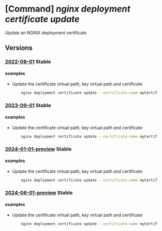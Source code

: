 # [Command] _nginx deployment certificate update_

Update an NGINX deployment certificate

## Versions

### [2022-08-01](/Resources/mgmt-plane/L3N1YnNjcmlwdGlvbnMve30vcmVzb3VyY2Vncm91cHMve30vcHJvdmlkZXJzL25naW54Lm5naW54cGx1cy9uZ2lueGRlcGxveW1lbnRzL3t9L2NlcnRpZmljYXRlcy97fQ==/2022-08-01.xml) **Stable**

<!-- mgmt-plane /subscriptions/{}/resourcegroups/{}/providers/nginx.nginxplus/nginxdeployments/{}/certificates/{} 2022-08-01 -->

#### examples

- Update the certificate virtual path, key virtual path and certificate
    ```bash
        nginx deployment certificate update --certificate-name myCertificate --deployment-name myDeployment --resource-group myResourceGroup --certificate-path /etc/nginx/testupdated.cert --key-path /etc/nginx/testupdated.key --key-vault-secret-id newKeyVaultSecretId
    ```

### [2023-09-01](/Resources/mgmt-plane/L3N1YnNjcmlwdGlvbnMve30vcmVzb3VyY2Vncm91cHMve30vcHJvdmlkZXJzL25naW54Lm5naW54cGx1cy9uZ2lueGRlcGxveW1lbnRzL3t9L2NlcnRpZmljYXRlcy97fQ==/2023-09-01.xml) **Stable**

<!-- mgmt-plane /subscriptions/{}/resourcegroups/{}/providers/nginx.nginxplus/nginxdeployments/{}/certificates/{} 2023-09-01 -->

#### examples

- Update the certificate virtual path, key virtual path and certificate
    ```bash
        nginx deployment certificate update --certificate-name myCertificate --deployment-name myDeployment --resource-group myResourceGroup --certificate-path /etc/nginx/testupdated.cert --key-path /etc/nginx/testupdated.key --key-vault-secret-id newKeyVaultSecretId
    ```

### [2024-01-01-preview](/Resources/mgmt-plane/L3N1YnNjcmlwdGlvbnMve30vcmVzb3VyY2Vncm91cHMve30vcHJvdmlkZXJzL25naW54Lm5naW54cGx1cy9uZ2lueGRlcGxveW1lbnRzL3t9L2NlcnRpZmljYXRlcy97fQ==/2024-01-01-preview.xml) **Stable**

<!-- mgmt-plane /subscriptions/{}/resourcegroups/{}/providers/nginx.nginxplus/nginxdeployments/{}/certificates/{} 2024-01-01-preview -->

#### examples

- Update the certificate virtual path, key virtual path and certificate
    ```bash
        nginx deployment certificate update --certificate-name myCertificate --deployment-name myDeployment --resource-group myResourceGroup --certificate-path /etc/nginx/testupdated.cert --key-path /etc/nginx/testupdated.key --key-vault-secret-id newKeyVaultSecretId
    ```

### [2024-06-01-preview](/Resources/mgmt-plane/L3N1YnNjcmlwdGlvbnMve30vcmVzb3VyY2Vncm91cHMve30vcHJvdmlkZXJzL25naW54Lm5naW54cGx1cy9uZ2lueGRlcGxveW1lbnRzL3t9L2NlcnRpZmljYXRlcy97fQ==/2024-06-01-preview.xml) **Stable**

<!-- mgmt-plane /subscriptions/{}/resourcegroups/{}/providers/nginx.nginxplus/nginxdeployments/{}/certificates/{} 2024-06-01-preview -->

#### examples

- Update the certificate virtual path, key virtual path and certificate
    ```bash
        nginx deployment certificate update --certificate-name myCertificate --deployment-name myDeployment --resource-group myResourceGroup --certificate-path /etc/nginx/testupdated.cert --key-path /etc/nginx/testupdated.key --key-vault-secret-id newKeyVaultSecretId
    ```
